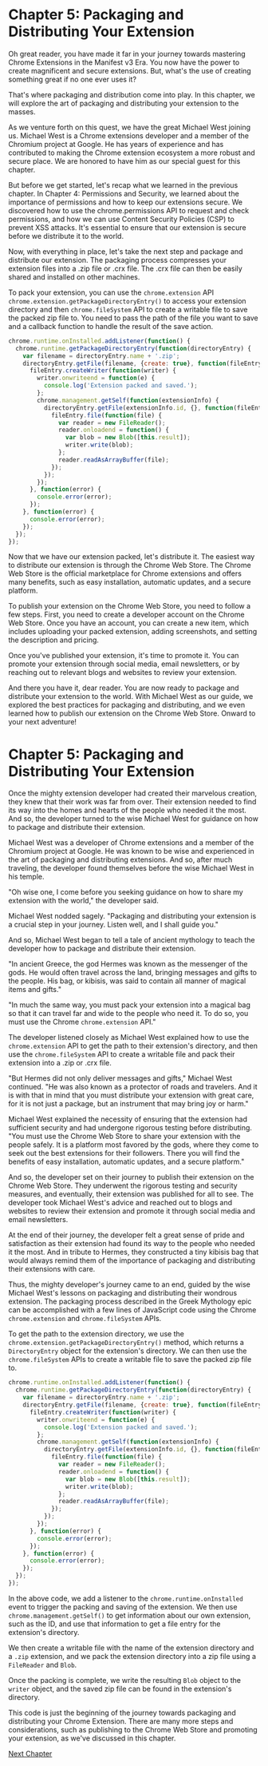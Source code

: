 # Chapter 5: Packaging and Distributing Your Extension 

Oh great reader, you have made it far in your journey towards mastering Chrome Extensions in the Manifest v3 Era. You now have the power to create magnificent and secure extensions. But, what's the use of creating something great if no one ever uses it? 

That's where packaging and distribution come into play. In this chapter, we will explore the art of packaging and distributing your extension to the masses. 

As we venture forth on this quest, we have the great Michael West joining us. Michael West is a Chrome extensions developer and a member of the Chromium project at Google. He has years of experience and has contributed to making the Chrome extension ecosystem a more robust and secure place. We are honored to have him as our special guest for this chapter. 

But before we get started, let's recap what we learned in the previous chapter. In Chapter 4: Permissions and Security, we learned about the importance of permissions and how to keep our extensions secure. We discovered how to use the chrome.permissions API to request and check permissions, and how we can use Content Security Policies (CSP) to prevent XSS attacks. It's essential to ensure that our extension is secure before we distribute it to the world. 

Now, with everything in place, let's take the next step and package and distribute our extension. The packaging process compresses your extension files into a .zip file or .crx file. The .crx file can then be easily shared and installed on other machines. 

To pack your extension, you can use the `chrome.extension` API `chrome.extension.getPackageDirectoryEntry()` to access your extension directory and then `chrome.fileSystem` API to create a writable file to save the packed zip file to. You need to pass the path of the file you want to save and a callback function to handle the result of the save action. 

```js
chrome.runtime.onInstalled.addListener(function() {
  chrome.runtime.getPackageDirectoryEntry(function(directoryEntry) {
    var filename = directoryEntry.name + '.zip';
    directoryEntry.getFile(filename, {create: true}, function(fileEntry) {
      fileEntry.createWriter(function(writer) {
        writer.onwriteend = function(e) {
          console.log('Extension packed and saved.');
        };
        chrome.management.getSelf(function(extensionInfo) {
          directoryEntry.getFile(extensionInfo.id, {}, function(fileEntry) {
            fileEntry.file(function(file) {
              var reader = new FileReader();
              reader.onloadend = function() {
                var blob = new Blob([this.result]);
                writer.write(blob);
              };
              reader.readAsArrayBuffer(file);
            });
          });
        });
      }, function(error) {
        console.error(error);
      });
    }, function(error) {
      console.error(error);
    });
  });
});
```

Now that we have our extension packed, let's distribute it. The easiest way to distribute our extension is through the Chrome Web Store. The Chrome Web Store is the official marketplace for Chrome extensions and offers many benefits, such as easy installation, automatic updates, and a secure platform. 

To publish your extension on the Chrome Web Store, you need to follow a few steps. First, you need to create a developer account on the Chrome Web Store. Once you have an account, you can create a new item, which includes uploading your packed extension, adding screenshots, and setting the description and pricing. 

Once you've published your extension, it's time to promote it. You can promote your extension through social media, email newsletters, or by reaching out to relevant blogs and websites to review your extension. 

And there you have it, dear reader. You are now ready to package and distribute your extension to the world. With Michael West as our guide, we explored the best practices for packaging and distributing, and we even learned how to publish our extension on the Chrome Web Store. Onward to your next adventure!
# Chapter 5: Packaging and Distributing Your Extension

Once the mighty extension developer had created their marvelous creation, they knew that their work was far from over. Their extension needed to find its way into the homes and hearts of the people who needed it the most. And so, the developer turned to the wise Michael West for guidance on how to package and distribute their extension.

Michael West was a developer of Chrome extensions and a member of the Chromium project at Google. He was known to be wise and experienced in the art of packaging and distributing extensions. And so, after much traveling, the developer found themselves before the wise Michael West in his temple.

"Oh wise one, I come before you seeking guidance on how to share my extension with the world," the developer said.

Michael West nodded sagely. "Packaging and distributing your extension is a crucial step in your journey. Listen well, and I shall guide you."

And so, Michael West began to tell a tale of ancient mythology to teach the developer how to package and distribute their extension.

"In ancient Greece, the god Hermes was known as the messenger of the gods. He would often travel across the land, bringing messages and gifts to the people. His bag, or kibisis, was said to contain all manner of magical items and gifts."

"In much the same way, you must pack your extension into a magical bag so that it can travel far and wide to the people who need it. To do so, you must use the Chrome `chrome.extension` API."

The developer listened closely as Michael West explained how to use the `chrome.extension` API to get the path to their extension's directory, and then use the `chrome.fileSystem` API to create a writable file and pack their extension into a .zip or .crx file.

"But Hermes did not only deliver messages and gifts," Michael West continued. "He was also known as a protector of roads and travelers. And it is with that in mind that you must distribute your extension with great care, for it is not just a package, but an instrument that may bring joy or harm."

Michael West explained the necessity of ensuring that the extension had sufficient security and had undergone rigorous testing before distributing. "You must use the Chrome Web Store to share your extension with the people safely. It is a platform most favored by the gods, where they come to seek out the best extensions for their followers. There you will find the benefits of easy installation, automatic updates, and a secure platform."

And so, the developer set on their journey to publish their extension on the Chrome Web Store. They underwent the rigorous testing and security measures, and eventually, their extension was published for all to see. The developer took Michael West's advice and reached out to blogs and websites to review their extension and promote it through social media and email newsletters.

At the end of their journey, the developer felt a great sense of pride and satisfaction as their extension had found its way to the people who needed it the most. And in tribute to Hermes, they constructed a tiny kibisis bag that would always remind them of the importance of packaging and distributing their extensions with care.

Thus, the mighty developer's journey came to an end, guided by the wise Michael West's lessons on packaging and distributing their wondrous extension.
The packaging process described in the Greek Mythology epic can be accomplished with a few lines of JavaScript code using the Chrome `chrome.extension` and `chrome.fileSystem` APIs.

To get the path to the extension directory, we use the `chrome.extension.getPackageDirectoryEntry()` method, which returns a `DirectoryEntry` object for the extension's directory. We can then use the `chrome.fileSystem` APIs to create a writable file to save the packed zip file to.

```js
chrome.runtime.onInstalled.addListener(function() {
  chrome.runtime.getPackageDirectoryEntry(function(directoryEntry) {
    var filename = directoryEntry.name + '.zip';
    directoryEntry.getFile(filename, {create: true}, function(fileEntry) {
      fileEntry.createWriter(function(writer) {
        writer.onwriteend = function(e) {
          console.log('Extension packed and saved.');
        };
        chrome.management.getSelf(function(extensionInfo) {
          directoryEntry.getFile(extensionInfo.id, {}, function(fileEntry) {
            fileEntry.file(function(file) {
              var reader = new FileReader();
              reader.onloadend = function() {
                var blob = new Blob([this.result]);
                writer.write(blob);
              };
              reader.readAsArrayBuffer(file);
            });
          });
        });
      }, function(error) {
        console.error(error);
      });
    }, function(error) {
      console.error(error);
    });
  });
});
```

In the above code, we add a listener to the `chrome.runtime.onInstalled` event to trigger the packing and saving of the extension. We then use `chrome.management.getSelf()` to get information about our own extension, such as the ID, and use that information to get a file entry for the extension's directory.

We then create a writable file with the name of the extension directory and a `.zip` extension, and we pack the extension directory into a zip file using a `FileReader` and `Blob`.

Once the packing is complete, we write the resulting `Blob` object to the `writer` object, and the saved zip file can be found in the extension's directory.

This code is just the beginning of the journey towards packaging and distributing your Chrome Extension. There are many more steps and considerations, such as publishing to the Chrome Web Store and promoting your extension, as we've discussed in this chapter.


[Next Chapter](06_Chapter06.md)